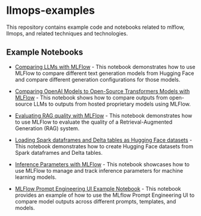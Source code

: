 # llmops-examples

This repository contains example code and notebooks related to mlflow, llmops, and related techniques and technologies.

## Example Notebooks

* [Comparing LLMs with MLFlow](mlflow-compare-llms.ipynb) - This notebook demonstrates how to use MLFlow to compare different text generation models from Hugging Face and compare different generation configurations for those models.

* [Comparing OpenAI Models to Open-Source Transformers Models with MLFlow](compare-openai-transformers.ipynb) - This notebook shows how to compare outputs from open-source LLMs to outputs from hosted proprietary models using MLFlow.

* [Evaluating RAG quality with MLFlow](eval-retrieval-mlflow.ipynb) - This notebook demonstrates how to use MLFlow to evaluate the quality of a Retrieval-Augmented Generation (RAG) system.

* [Loading Spark dataframes and Delta tables as Hugging Face datasets](huggingface-from-spark.ipynb) - This notebook demonstrates how to create Hugging Face datasets from Spark dataframes and Delta tables.

* [Inference Parameters with MLFlow](mlflow-inference-params.ipynb) - This notebook showcases how to use MLFlow to manage and track inference parameters for machine learning models.

* [MLFlow Prompt Engineering UI Example Notebook](mlflow-prompt-eng-ui.ipynb) - This notebook provides an example of how to use the MLflow Prompt Engineering UI to compare model outputs across different prompts, templates, and models.
